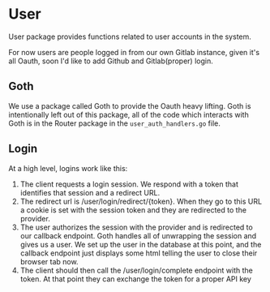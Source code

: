 # User

User package provides functions related to user accounts in the system. 

For now users are people logged in from our own Gitlab instance, given it's all Oauth, soon I'd like to add Github and Gitlab(proper) login. 

## Goth
We use a package called Goth to provide the Oauth heavy lifting. Goth is intentionally left out of this package, all of the code which interacts with Goth is in the Router package in the `user_auth_handlers.go` file. 

## Login
At a high level, logins work like this:
1) The client requests a login session. We respond with a token that identifies that session and a redirect URL.
2) The redirect url is /user/login/redirect/{token}. When they go to this URL a cookie is set with the session token and they are redirected to the provider.
3) The user authorizes the session with the provider and is redirected to our callback endpoint. Goth handles all of unwrapping the session and gives us a user. We set up the user in the database at this point, and the callback endpoint just displays some html telling the user to close their browser tab now.
4) The client should then call the /user/login/complete endpoint with the token. At that point they can exchange the token for a proper API key 